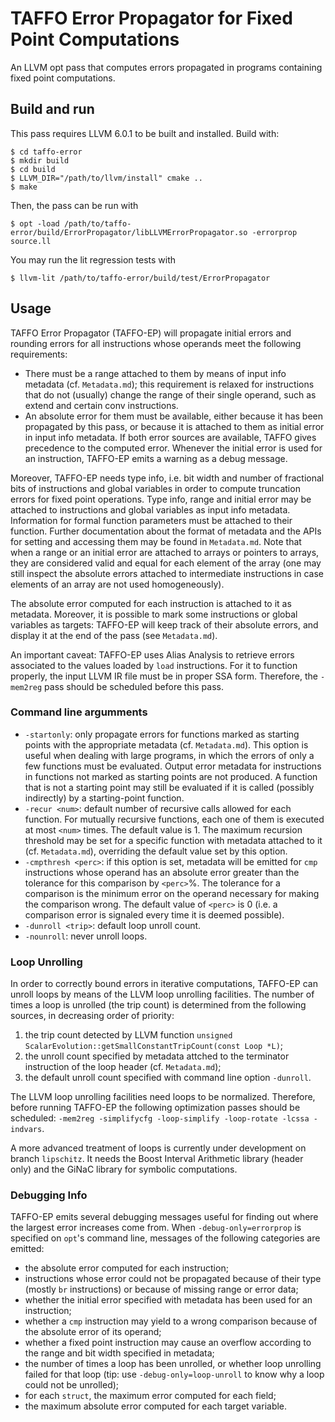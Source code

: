 # TAFFO Error Propagator for Fixed Point Computations

An LLVM opt pass that computes errors propagated in programs containing fixed point computations.

## Build and run

This pass requires LLVM 6.0.1 to be built and installed.
Build with:
```
$ cd taffo-error
$ mkdir build
$ cd build
$ LLVM_DIR="/path/to/llvm/install" cmake ..
$ make
```

Then, the pass can be run with
```
$ opt -load /path/to/taffo-error/build/ErrorPropagator/libLLVMErrorPropagator.so -errorprop source.ll
```

You may run the lit regression tests with
```
$ llvm-lit /path/to/taffo-error/build/test/ErrorPropagator
```

## Usage

TAFFO Error Propagator (TAFFO-EP) will propagate initial errors and rounding errors for all instructions whose operands meet the following requirements:
- There must be a range attached to them by means of input info metadata (cf. `Metadata.md`);
  this requirement is relaxed for instructions that do not (usually) change the range of their single operand,
  such as extend and certain conv instructions.
- An absolute error for them must be available, either because it has been propagated by this pass, or because it is attached to them as initial error in input info metadata.
  If both error sources are available, TAFFO gives precedence to the computed error.
  Whenever the initial error is used for an instruction, TAFFO-EP emits a warning as a debug message.

Moreover, TAFFO-EP needs type info, i.e. bit width and number of fractional bits of instructions and global variables in order to compute truncation errors for fixed point operations.
Type info, range and initial error may be attached to instructions and global variables as input info metadata.
Information for formal function parameters must be attached to their function.
Further documentation about the format of metadata and the APIs for setting and accessing them may be found in `Metadata.md`.
Note that when a range or an initial error are attached to arrays or pointers to arrays, they are considered valid and equal for each element of the array
(one may still inspect the absolute errors attached to intermediate instructions in case elements of an array are not used homogeneously).

The absolute error computed for each instruction is attached to it as metadata.
Moreover, it is possible to mark some instructions or global variables as targets: TAFFO-EP will keep track of their absolute errors, and display it at the end of the pass (see `Metadata.md`).

An important caveat: TAFFO-EP uses Alias Analysis to retrieve errors associated to the values loaded by `load` instructions.
For it to function properly, the input LLVM IR file must be in proper SSA form.
Therefore, the `-mem2reg` pass should be scheduled before this pass.

### Command line argumments

- `-startonly`: only propagate errors for functions marked as starting points with the appropriate metadata (cf. `Metadata.md`).
  This option is useful when dealing with large programs, in which the errors of only a few functions must be evaluated.
  Output error metadata for instructions in functions not marked as starting points are not produced.
  A function that is not a starting point may still be evaluated if it is called (possibly indirectly) by a starting-point function.
- `-recur <num>`: default number of recursive calls allowed for each function.
  For mutually recursive functions, each one of them is executed at most `<num>` times.
  The default value is 1.
  The maximum recursion threshold may be set for a specific function with metadata attached to it (cf. `Metadata.md`), overriding the default value set by this option.
- `-cmpthresh <perc>`: if this option is set, metadata will be emitted for `cmp` instructions whose operand has an absolute error greater than the tolerance for this comparison by `<perc>`%.
  The tolerance for a comparison is the minimum error on the operand necessary for making the comparison wrong.
  The default value of `<perc>` is 0 (i.e. a comparison error is signaled every time it is deemed possible).
- `-dunroll <trip>`: default loop unroll count.
- `-nounroll`: never unroll loops.

### Loop Unrolling

In order to correctly bound errors in iterative computations, TAFFO-EP can unroll loops by means of the LLVM loop unrolling facilities.
The number of times a loop is unrolled (the trip count) is determined from the following sources, in decreasing order of priority:
1. the trip count detected by LLVM function `unsigned ScalarEvolution::getSmallConstantTripCount(const Loop *L)`;
2. the unroll count specified by metadata attched to the terminator instruction of the loop header (cf. `Metadata.md`);
3. the default unroll count specified with command line option `-dunroll`.

The LLVM loop unrolling facilities need loops to be normalized.
Therefore, before running TAFFO-EP the following optimization passes should be scheduled:
`-mem2reg -simplifycfg -loop-simplify -loop-rotate -lcssa -indvars`.

A more advanced treatment of loops is currently under development on branch `lipschitz`.
It needs the Boost Interval Arithmetic library (header only) and the GiNaC library for symbolic computations.

### Debugging Info

TAFFO-EP emits several debugging messages useful for finding out where the largest error increases come from.
When `-debug-only=errorprop` is specified on `opt`'s command line, messages of the following categories are emitted:
- the absolute error computed for each instruction;
- instructions whose error could not be propagated because of their type (mostly `br` instructions) or because of missing range or error data;
- whether the initial error specified with metadata has been used for an instruction;
- whether a `cmp` instruction may yield to a wrong comparison because of the absolute error of its operand;
- whether a fixed point instruction may cause an overflow according to the range and bit width specified in metadata;
- the number of times a loop has been unrolled, or whether loop unrolling failed for that loop (tip: use `-debug-only=loop-unroll` to know why a loop could not be unrolled);
- for each `struct`, the maximum error computed for each field;
- the maximum absolute error computed for each target variable.
